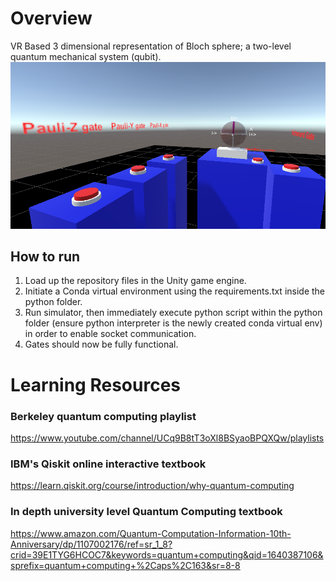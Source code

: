 # Overview
 VR Based 3 dimensional representation of Bloch sphere; 
 a two-level quantum mechanical system (qubit).
![](images/Bloch%20Sphere%20VR%20scene.png)
 ## How to run
 1. Load up the repository files in the Unity game engine.
 2. Initiate a Conda virtual environment using the requirements.txt inside the python folder. 
 3. Run simulator, then immediately execute python script within the python folder (ensure python interpreter is the newly created conda virtual env) in order to enable socket communication. 
 4. Gates should now be fully functional.
# Learning Resources
### Berkeley quantum computing playlist
 https://www.youtube.com/channel/UCq9B8tT3oXl8BSyaoBPQXQw/playlists
### IBM's Qiskit online interactive textbook 
 https://learn.qiskit.org/course/introduction/why-quantum-computing
### In depth university level Quantum Computing textbook 
https://www.amazon.com/Quantum-Computation-Information-10th-Anniversary/dp/1107002176/ref=sr_1_8?crid=39E1TYG6HCOC7&keywords=quantum+computing&qid=1640387106&sprefix=quantum+computing+%2Caps%2C163&sr=8-8

